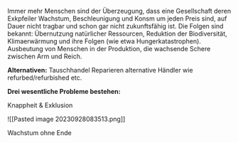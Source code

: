 Immer mehr Menschen sind der Überzeugung, dass eine Gesellschaft deren Exkpfeiler Wachstum, Beschleunigung und Konsm um jeden Preis sind, auf Dauer nicht tragbar und schon gar nicht zukunftsfähig ist. Die Folgen sind bekannt: Übernutzung natürlicher Ressourcen, Reduktion der Biodiversität, Klimaerwärmung und ihre Folgen (wie etwa Hungerkatastrophen). Ausbeutung von Menschen in der Produktion, die wachsende Schere zwischen Arm und Reich.

**Alternativen:**
Tauschhandel
Reparieren
alternative Händler wie refurbed/refurbished
etc.

**Drei wesentliche Probleme bestehen:**

Knappheit & Exklusion

![[Pasted image 20230928083513.png]]

Wachstum ohne Ende

